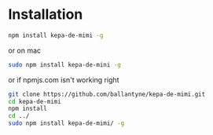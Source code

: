 # Installation

```bash
npm install kepa-de-mimi -g

```
or on mac
```bash
sudo npm install kepa-de-mini -g
```

or if npmjs.com isn't working right
```bash
git clone https://github.com/ballantyne/kepa-de-mimi.git
cd kepa-de-mimi
npm install
cd ../
sudo npm install kepa-de-mimi/ -g
```
